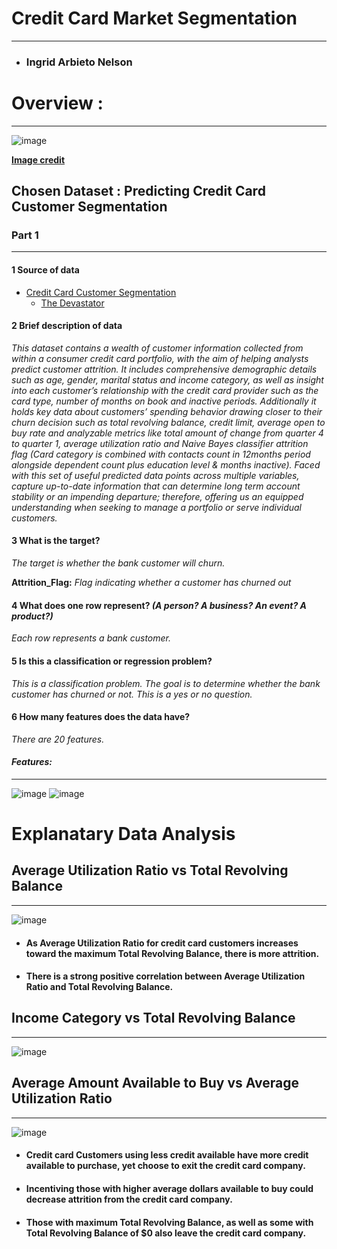 # **Credit Card Market Segmentation**

---

* ### Ingrid Arbieto Nelson

# **Overview :**<a name='Overview'>

---
![image]()

[**Image credit**](https://www.istockphoto.com/portfolio/alexialex?mediaty)
## **Chosen Dataset : Predicting Credit Card Customer Segmentation** 

### **Part 1**

---



#### **1 Source of data**
*  [Credit Card Customer Segmentation](https://www.kaggle.com/datasets/thedevastator/predicting-credit-card-customer-attrition-with-m)
   * [The Devastator](https://www.kaggle.com/thedevastator)

#### **2 Brief description of data**

*This dataset contains a wealth of customer information collected from within a consumer credit card portfolio, with the aim of helping analysts predict customer attrition. It includes comprehensive demographic details such as age, gender, marital status and income category, as well as insight into each customer’s relationship with the credit card provider such as the card type, number of months on book and inactive periods. Additionally it holds key data about customers’ spending behavior drawing closer to their churn decision such as total revolving balance, credit limit, average open to buy rate and analyzable metrics like total amount of change from quarter 4 to quarter 1, average utilization ratio and Naive Bayes classifier attrition flag (Card category is combined with contacts count in 12months period alongside dependent count plus education level & months inactive). Faced with this set of useful predicted data points across multiple variables, capture up-to-date information that can determine long term account stability or an impending departure; therefore, offering us an equipped understanding when seeking to manage a portfolio or serve individual customers.*

#### **3 What is the target?**

*The target is whether the bank customer will churn.*

**Attrition_Flag:** *Flag indicating whether a customer has churned out*

#### **4 What does one row represent? *(A person? A business? An event? A product?)***

*Each row represents a bank customer.*

#### **5 Is this a classification or regression problem?**

*This is a classification problem. The goal is to determine whether the bank customer has churned or not. This is a yes or no question.*

#### **6 How many features does the data have?**

*There are 20 features.*
<br />

#### ***Features:***

---  

![image](https://drive.google.com/uc?id=1BdR6oZbzLq5_G7bSbuDTgzO9MsNfHnWH)
![image](https://drive.google.com/uc?id=1K9EBqKt0tl-nPodKxe822cirt7l7dhW-)
<br />

# **Explanatary Data Analysis**
## **Average Utilization Ratio vs Total Revolving Balance**

---
![image](https://drive.google.com/uc?id=1HPnBfkPdWPI4ypEp8P9fwRtRkHRbe33G)

* #### As Average Utilization Ratio for credit card customers increases toward the maximum Total Revolving Balance, there is more attrition.
* #### There is a strong positive correlation between Average Utilization Ratio and Total Revolving Balance.

## **Income Category vs Total Revolving Balance**

---
![image](https://drive.google.com/uc?id=1FlezR3ZSWtjOgZq78qxX3TKoGC_5lysg)

## **Average Amount Available to Buy vs Average Utilization Ratio**

---
![image](https://drive.google.com/uc?id=1oTY-lCpYnBNCHc2z44z8l1rN3LZVmmGo)
* #### Credit card Customers using less credit available have more credit available to purchase, yet choose to exit the credit card company.
* #### Incentiving those with higher average dollars available to buy could decrease attrition from the credit card company.
* #### Those with maximum Total Revolving Balance, as well as some with Total Revolving Balance of $0 also leave the credit card company.

